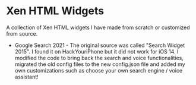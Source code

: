 Xen HTML Widgets
===

A collection of Xen HTML widgets I have made from scratch or customized from source.

* Google Search 2021 - The original source was called "Search Widget 2015". I found it on HackYouriPhone but it did not work for iOS 14. I modified the code to bring back the search and voice functionalities, migrated the old config files to the new config.json file and added my own customizations such as choose your own search engine / voice assistant!